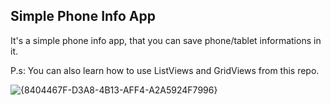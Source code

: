 ## Simple Phone Info App

It's a simple phone info app, that you can save phone/tablet informations in it.

P.s: You can also learn how to use ListViews and GridViews from this repo.

![{8404467F-D3A8-4B13-AFF4-A2A5924F7996}](https://user-images.githubusercontent.com/68740925/100845978-c9803880-349f-11eb-952d-03d78ebc364b.png)
